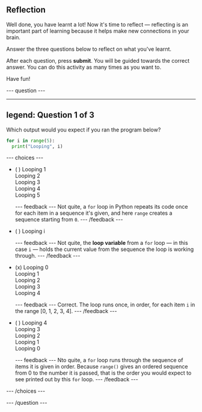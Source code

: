 ## Reflection

Well done, you have learnt a lot! Now it's time to reflect — reflecting is an important part of learning because it helps make new connections in your brain.

Answer the three questions below to reflect on what you've learnt.

After each question, press **submit**. You will be guided towards the correct answer. You can do this activity as many times as you want to.

Have fun!

--- question ---

---
legend: Question 1 of 3
---

Which output would you expect if you ran the program below?

```python
for i in range(5):
  print("Looping", i)
```
--- choices ---

- ( ) Looping 1 <br> Looping 2 <br> Looping 3 <br> Looping 4 <br> Looping 5

  --- feedback ---
Not quite, a `for` loop in Python repeats its code once for each item in a sequence it's given, and here `range` creates a sequence starting from `0`.
  --- /feedback ---

- ( ) Looping i

  --- feedback ---
Not quite, the **loop variable** from a `for` loop — in this case `i` — holds the current value from the sequence the loop is working through. 
  --- /feedback ---

- (x) Looping 0 <br> Looping 1 <br> Looping 2 <br> Looping 3 <br> Looping 4

  --- feedback ---
Correct. The loop runs once, in order, for each item `i` in the range [0, 1, 2, 3, 4].
  --- /feedback ---

- ( ) Looping 4 <br> Looping 3 <br> Looping 2 <br> Looping 1 <br> Looping 0

  --- feedback ---
Nto quite, a `for` loop runs through the sequence of items it is given in order. Because `range()` gives an ordered sequence from 0 to the number it is passed, that is the order you would expect to see printed out by this `for` loop.
  --- /feedback ---

--- /choices ---

--- /question ---
